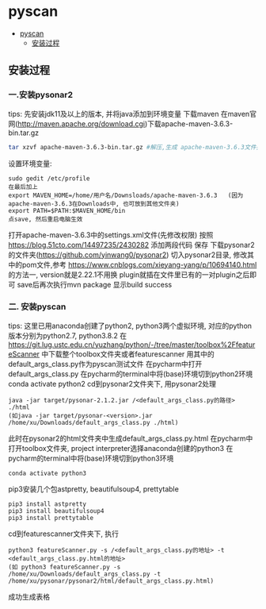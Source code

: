 # pyscan

<!-- @import "[TOC]" {cmd="toc" depthFrom=1 depthTo=3 orderedList=false} -->

<!-- code_chunk_output -->

- [pyscan](#pyscan)
  - [安装过程](#安装过程)

<!-- /code_chunk_output -->

## 安装过程
### 一.安装pysonar2
tips: 先安装jdk11及以上的版本, 并将java添加到环境变量
下载maven
在maven官网(http://maven.apache.org/download.cgi)下载apache-maven-3.6.3-bin.tar.gz
```bash
tar xzvf apache-maven-3.6.3-bin.tar.gz #解压,生成 apache-maven-3.6.3文件夹
```
设置环境变量:
```
sudo gedit /etc/profile
在最后加上
export MAVEN_HOME=/home/用户名/Downsloads/apache-maven-3.6.3   (因为apache-maven-3.6.3在Downloads中, 也可放到其他文件夹)
export PATH=$PATH:$MAVEN_HOME/bin
点save, 然后重启电脑生效
```
打开apache-maven-3.6.3中的settings.xml文件(先修改权限)
按照 https://blog.51cto.com/14497235/2430282 添加两段代码
保存
下载pysonar2的文件夹(https://github.com/yinwang0/pysonar2)
切入pysonar2目录, 修改其中的pom文件,参考 https://www.cnblogs.com/xieyang-yang/p/10694140.html 的方法一, version就是2.22.1不用换
plugin就插在文件里已有的一对plugin之后即可
save后再次执行mvn package
显示build success

### 二. 安装pyscan
tips: 这里已用anaconda创建了python2, python3两个虚拟环境, 对应的python版本分别为python2.7, python3.8.2
在 https://git.lug.ustc.edu.cn/yuzhang/python/-/tree/master/toolbox%2FfeatureScanner 中下载整个toolbox文件夹或者featurescanner
用其中的 default_args_class.py作为pyscan测试文件
在pycharm中打开 default_args_class.py
在pycharm的terminal中将(base)环境切到python2环境 
conda activate python2
cd到pysonar2文件夹下, 用pysonar2处理
```
java -jar target/pysonar-2.1.2.jar /<default_args_class.py的路径> ./html 
(如java -jar target/pysonar-<version>.jar /home/xu/Downloads/default_args_class.py ./html)
```
此时在pysonar2的html文件夹中生成default_args_class.py.html
在pycharm中打开toolbox文件夹, project interpreter选择anaconda创建的python3
在pycharm的terminal中将(base)环境切到python3环境
```
conda activate python3
```
pip3安装几个包astpretty, beautifulsoup4, prettytable
```
pip3 install astpretty
pip3 install beautifulsoup4
pip3 install prettytable
```
cd到featurescanner文件夹下, 执行
```
python3 featureScanner.py -s /<default_args_class.py的地址> -t <default_args_class.py.html的地址>
(如 python3 featureScanner.py -s /home/xu/Downloads/default_args_class.py -t /home/xu/pysonar/pysonar2/html/default_args_class.py.html)
```
成功生成表格
